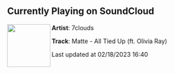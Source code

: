 ## Currently Playing on SoundCloud

[<img align="left" width="100" src="https://i1.sndcdn.com/artworks-T5qvElm17SzWgH2i-lw0fTA-t500x500.jpg">](https://soundcloud.com/7cloudsmusic/matte-all-tied-up-ft-olivia-ray)

**Artist**: 7clouds 

**Track**: Matte - All Tied Up (ft. Olivia Ray)

Last updated at 02/18/2023 16:40
